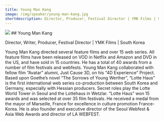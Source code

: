 ```yaml
---
title: Young Man Kang
image: /img/speaker/young-man-kang.jpg
shortdescription: Director, Producer, Festival Director | YMK Films | South Korea
---
```

<img src="/img/speaker/young-man-kang.jpg">
## Young Man Kang

Director, Writer, Producer, Festival Director | YMK Films | South Korea

Young Man Kang directed several feature films and over 15 web series. All feature films have been released on VOD in Netflix and Amazon and DVD in the US, and have sold in 15 countries. He has a total of 40 awards from a number of film festivals and webfests. Young Man Kang collaborated with fellow film “Avatar” alumni, Just Cause 3D, on his “4D Experience” Project. Based upon Goethe’s novel “The Sorrows of Young Werther”, “Lotte Haus” is the first international web series co-production between South Korea and Germany, especially with Hessian producers. Secret roles play the Lotte World Tower in Seoul and the Lottehaus in Wetzlar. “Lotte Haus” won 15 awards and was selected at over 35 film festivals. He received a medal from the mayor of Marseille, France for excellence in culture promotion France-Korea. He is also founder and executive director of the Seoul Webfest & Asia Web Awards and director of LA WEBFEST.




